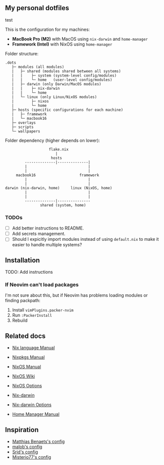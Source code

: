 ## My personal dotfiles

test

This is the configuration for my machines:
- **MacBook Pro (M2)** with MacOS using `nix-darwin` and `home-manager`
- **Framework (Intel)** with NixOS using `home-manager`

Folder structure:
```
.dots
   ├─ modules (all modules)
   |   ├─ shared (modules shared between all systems)
   |   |    ├─ system (system-level config/modules)
   |   |    └─ home   (user-level config/modules)
   |   ├─ darwin (only Darwin/MacOS modules)
   |   |    ├─ nix-darwin
   |   |    └─ home
   |   └─ linux (only Linux/NixOS modules)
   |        ├─ nixos
   |        └─ home
   ├─ hosts (specific configurations for each machine)
   |   ├─ framework
   |   └─ macbook16
   ├─ overlays
   ├─ scripts
   └─ wallpapers
```

Folder dependency (higher depends on lower):
```
                    flake.nix
                       |
                     hosts
         --------------|--------------|
         |                            |
         |                            |
     macbook16                    framework
         |                            |
         |                            |
darwin (nix-darwin, home)     linux (NixOS, home)
         |                            |
         |                            |
         --------------|---------------
                shared (system, home)
```

### TODOs

- [ ] Add better instructions to README.
- [ ] Add secrets management.
- [ ] Should I expicitly import modules instead of using `default.nix` to make it easier to handle multiple systems?

## Installation

TODO: Add instructions

### If Neovim can't load packages

I'm not sure about this, but if Neovim has problems loading modules or finding packpath:
1. Install `vimPlugins.packer-nvim`
2. Run `:PackerInstall`
3. Rebuild

## Related docs
- [Nix language Manual](https://nixos.org/manual/nix/stable/)

- [Nixpkgs Manual](https://nixos.org/manual/nixpkgs/stable/)

- [NixOS Manual](https://nixos.org/manual/nixos/stable/)
- [NixOS Wiki](https://nixos.wiki/wiki/Main_Page)
- [NixOS Options](https://nixos.org/manual/nixos/stable/options.html)

- [Nix-darwin](https://github.com/LnL7/nix-darwin)
- [Nix-darwin Options](https://daiderd.com/nix-darwin/manual/index.html)

- [Home Manager Manual](https://nix-community.github.io/home-manager)

## Inspiration

- [Matthias Benaets's config](https://github.com/MatthiasBenaets/nixos-config)
- [malob's config](https://github.com/malob/nixpkgs)
- [Srid's config](https://github.com/srid/nixos-config)
- [Misterio77's config](https://github.com/Misterio77/nix-config)
